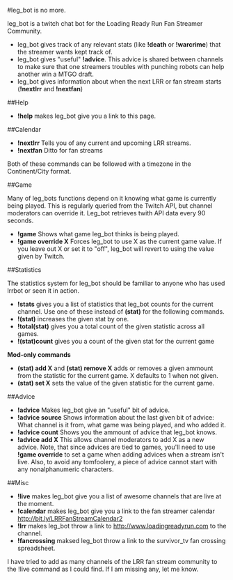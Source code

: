#leg\_bot is no more.


leg\_bot is a twitch chat bot for the Loading Ready Run Fan Streamer Community.


* leg\_bot gives track of any relevant stats (like **!death** or **!warcrime**) that the streamer wants kept track of.
* leg\_bot gives "useful" **!advice**. This advice is shared between channels to make sure that one streamers troubles with punching robots can help another win a MTGO draft.
* leg_bot gives information about when the next LRR or fan stream starts (**!nextlrr** and **!nextfan**)

##Help

* **!help** makes leg_bot give you a link to this page.

##Calendar

* **!nextlrr** Tells you of any current and upcoming LRR streams.
* **!nextfan** Ditto for fan streams

Both of these commands can be followed with a timezone in the Continent/City format.

##Game

Many of leg\_bots functions depend on it knowing what game is currently being played. This is regularly queried from the Twitch API, but channel moderators can override it. Leg\_bot retrieves twith API data every 90 seconds.

* **!game** Shows what game leg\_bot thinks is being played.
* **!game override X** Forces leg\_bot to use X as the current game value. If you leave out X or set it to "off", leg\_bot will revert to using the value given by Twitch.

##Statistics

The statistics system for leg\_bot should be familiar to anyone who has used lrrbot or seen it in action.

* **!stats** gives you a list of statistics that leg_bot counts for the current channel. Use one of these instead of **(stat)** for the following commands.
* **!(stat)** increases the given stat by one.
* **!total(stat)** gives you a total count of the given statistic across all games.
* **!(stat)count** gives you a count of the given stat for the current game

**Mod-only commands**

* **(stat) add X** and **(stat) remove X** adds or removes a given ammount from the statistic for the current game. X defaults to 1 when not given.
* **(stat) set X** sets the value of the given statistic for the current game.

##Advice

* **!advice** Makes leg\_bot give an "useful" bit of advice.
* **!advice source** Shows information about the last given bit of advice: What channel is it from, what game was being played, and who added it.
* **!advice count** Shows you the ammount of advice that leg_bot knows.
* **!advice add X** This allows channel moderators to add X as a new advice. Note, that since advices are tied to games, you'll need to use **!game override** to set a game when adding advices when a stream isn't live. Also, to avoid any tomfoolery, a piece of advice cannot start with any nonalphanumeric characters.

##Misc

* **!live** makes leg_bot give you a list of awesome channels that are live at the moment.
* **!calendar** makes leg\_bot give you a link to the fan streamer calendar http://bit.ly/LRRFanStreamCalendar2
* **!lrr** makes leg\_bot throw a link to http://www.loadingreadyrun.com to the channel.
* **!fancrossing** maksed leg\_bot throw a link to the survivor\_tv fan crossing spreadsheet.

I have tried to add as many channels of the LRR fan stream community to the !live command as I could find.
If I am missing any, let me know.


